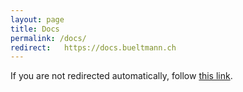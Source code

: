 ```yaml
---
layout: page
title: Docs
permalink: /docs/
redirect:   https://docs.bueltmann.ch
---
```

<html>
<head>
    <meta charset="utf-8"/>
    <meta http-equiv="refresh" content="1;url={{ page.redirect }}"/>
    <link rel="canonical" href="{{ page.redirect }}"/>
    <script type="text/javascript">
            window.location.href = "{{ page.redirect }}"
    </script>
    <title>Page Redirection</title>
</head>
<body>
If you are not redirected automatically, follow <a href='{{ page.redirect }}'>this link</a>.
</body>